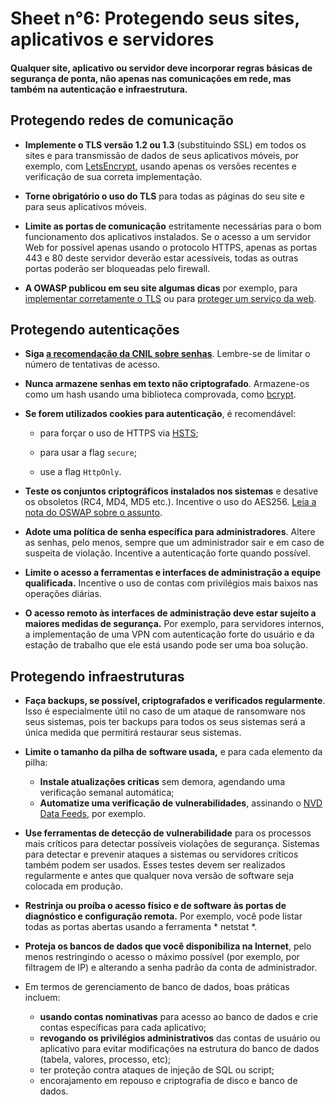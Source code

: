 # Sheet n°6: Protegendo seus sites, aplicativos e servidores

#### Qualquer site, aplicativo ou servidor deve incorporar regras básicas de segurança de ponta, não apenas nas comunicações em rede, mas também na autenticação e infraestrutura.

## Protegendo redes de comunicação

* **Implemente o TLS versão 1.2 ou 1.3** (substituindo SSL) em todos os sites e para transmissão de dados de seus aplicativos móveis, por exemplo, com [LetsEncrypt](https://letsencrypt.org/fr/), usando apenas os versões recentes e verificação de sua correta implementação.

* **Torne obrigatório o uso do TLS** para todas as páginas do seu site e para seus aplicativos móveis.

* **Limite as portas de comunicação** estritamente necessárias para o bom funcionamento dos aplicativos instalados. Se o acesso a um servidor Web for possível apenas usando o protocolo HTTPS, apenas as portas 443 e 80 deste servidor deverão estar acessíveis, todas as outras portas poderão ser bloqueadas pelo firewall.

* **A OWASP publicou em seu site algumas dicas** por exemplo, para [implementar corretamente o TLS](https://cheatsheetseries.owasp.org/cheatsheets/Transport_Layer_Protection_Cheat_Sheet.html) ou para [proteger um serviço da web](https://cheatsheetseries.owasp.org/cheatsheets/Web_Service_Security_Cheat_Sheet.html).

## Protegendo autenticações

* **Siga [a recomendação da CNIL sobre senhas](https://www.cnil.fr/fr/node/23803)**. Lembre-se de limitar o número de tentativas de acesso.

* **Nunca armazene senhas em texto não criptografado**. Armazene-os como um hash usando uma biblioteca comprovada, como [bcrypt](https://en.wikipedia.org/wiki/Bcrypt).

* **Se forem utilizados cookies para autenticação**, é recomendável:

     * para forçar o uso de HTTPS via [HSTS](https://en.wikipedia.org/wiki/HTTP_Strict_Transport_Security);

     * para usar a flag `secure`;

     * use a flag `HttpOnly`.

* **Teste os conjuntos criptográficos instalados nos sistemas** e desative os obsoletos (RC4, MD4, MD5 etc.). Incentive o uso do AES256. [Leia a nota do OSWAP sobre o assunto](https://owasp.org/www-project-cheat-sheets/cheatsheets/Cryptographic_Storage_Cheat_Sheet.html).

* **Adote uma política de senha específica para administradores**. Altere as senhas, pelo menos, sempre que um administrador sair e em caso de suspeita de violação. Incentive a autenticação forte quando possível.

* **Limite o acesso a ferramentas e interfaces de administração a equipe qualificada.** Incentive o uso de contas com privilégios mais baixos nas operações diárias.

* **O acesso remoto às interfaces de administração deve estar sujeito a maiores medidas de segurança.** Por exemplo, para servidores internos, a implementação de uma VPN com autenticação forte do usuário e da estação de trabalho que ele está usando pode ser uma boa solução.


## Protegendo infraestruturas

* **Faça backups, se possível, criptografados e verificados regularmente**. Isso é especialmente útil no caso de um ataque de ransomware nos seus sistemas, pois ter backups para todos os seus sistemas será a única medida que permitirá restaurar seus sistemas.

* **Limite o tamanho da pilha de software usada,** e para cada elemento da pilha:

     * **Instale atualizações críticas** sem demora, agendando uma verificação semanal automática;
     * **Automatize uma verificação de vulnerabilidades**, assinando o [NVD Data Feeds](https://nvd.nist.gov/vuln/data-feeds), por exemplo.
     
* **Use ferramentas de detecção de vulnerabilidade** para os processos mais críticos para detectar possíveis violações de segurança. Sistemas para detectar e prevenir ataques a sistemas ou servidores críticos também podem ser usados. Esses testes devem ser realizados regularmente e antes que qualquer nova versão de software seja colocada em produção.

* **Restrinja ou proíba o acesso físico e de software às portas de diagnóstico e configuração remota.** Por exemplo, você pode listar todas as portas abertas usando a ferramenta * netstat *.

* **Proteja os bancos de dados que você disponibiliza na Internet**, pelo menos restringindo o acesso o máximo possível (por exemplo, por filtragem de IP) e alterando a senha padrão da conta de administrador.

* Em termos de gerenciamento de banco de dados, boas práticas incluem:

     * **usando contas nominativas** para acesso ao banco de dados e crie contas específicas para cada aplicativo;
     * **revogando os privilégios administrativos** das contas de usuário ou aplicativo para evitar modificações na estrutura do banco de dados (tabela, valores, processo, etc);
     * ter proteção contra ataques de injeção de SQL ou script;
     * encorajamento em repouso e criptografia de disco e banco de dados.
     
     


